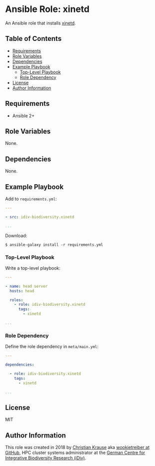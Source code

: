 Ansible Role: xinetd
====================

An Ansible role that installs [xinetd][].

Table of Contents
-----------------

<!-- toc -->

- [Requirements](#requirements)
- [Role Variables](#role-variables)
- [Dependencies](#dependencies)
- [Example Playbook](#example-playbook)
  * [Top-Level Playbook](#top-level-playbook)
  * [Role Dependency](#role-dependency)
- [License](#license)
- [Author Information](#author-information)

<!-- tocstop -->

Requirements
------------

- Ansible 2+

Role Variables
--------------

None.

Dependencies
------------

None.

Example Playbook
----------------

Add to `requirements.yml`:

```yml
---

- src: idiv-biodiversity.xinetd

...
```

Download:

```console
$ ansible-galaxy install -r requirements.yml
```

### Top-Level Playbook

Write a top-level playbook:

```yml
---

- name: head server
  hosts: head

  roles:
    - role: idiv-biodiversity.xinetd
      tags:
        - xinetd

...
```

### Role Dependency

Define the role dependency in `meta/main.yml`:

```yml
---

dependencies:

  - role: idiv-biodiversity.xinetd
    tags:
      - xinetd

...
```

License
-------

MIT

Author Information
------------------

This role was created in 2018 by [Christian Krause][author] aka [wookietreiber at GitHub][wookietreiber], HPC cluster systems administrator at the [German Centre for Integrative Biodiversity Research (iDiv)][idiv].


[author]: https://www.idiv.de/groups_and_people/employees/details/eshow/krause-christian.html
[idiv]: https://www.idiv.de/
[wookietreiber]: https://github.com/wookietreiber
[xinetd]: https://github.com/xinetd-org/xinetd
